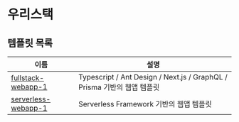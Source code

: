 # 우리스택

## 템플릿 목록

| 이름 | 설명 |
| ------------- | ------------- |
| [fullstack-webapp-1](./templates/fullstack-webapp-1) | Typescript / Ant Design / Next.js / GraphQL / Prisma 기반의 웹앱 템플릿 |
| [serverless-webapp-1](./templates/serverless-webapp-1) | Serverless Framework 기반의 웹앱 템플릿 |
